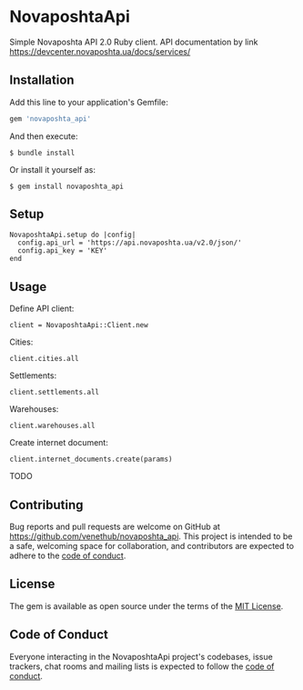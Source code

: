 # NovaposhtaApi

Simple Novaposhta API 2.0 Ruby client. API documentation by link https://devcenter.novaposhta.ua/docs/services/

## Installation

Add this line to your application's Gemfile:

```ruby
gem 'novaposhta_api'
```

And then execute:

    $ bundle install

Or install it yourself as:

    $ gem install novaposhta_api

## Setup

```
NovaposhtaApi.setup do |config|
  config.api_url = 'https://api.novaposhta.ua/v2.0/json/'
  config.api_key = 'KEY'
end
```

## Usage

Define API client:
```
client = NovaposhtaApi::Client.new
```

Cities:
```
client.cities.all
```

Settlements:
```
client.settlements.all
```

Warehouses:
```
client.warehouses.all
```

Create internet document:
```
client.internet_documents.create(params)
```

TODO

## Contributing

Bug reports and pull requests are welcome on GitHub at https://github.com/venethub/novaposhta_api. This project is intended to be a safe, welcoming space for collaboration, and contributors are expected to adhere to the [code of conduct](https://github.com/venethub/novaposhta_api/blob/master/CODE_OF_CONDUCT.md).


## License

The gem is available as open source under the terms of the [MIT License](https://opensource.org/licenses/MIT).

## Code of Conduct

Everyone interacting in the NovaposhtaApi project's codebases, issue trackers, chat rooms and mailing lists is expected to follow the [code of conduct](https://github.com/venethub/novaposhta_api/blob/master/CODE_OF_CONDUCT.md).

